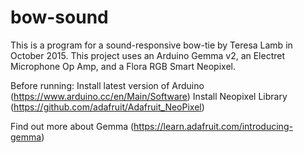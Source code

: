 # bow-sound

This is a program for a sound-responsive bow-tie by Teresa Lamb in October 2015. 
This project uses an Arduino Gemma v2, an Electret Microphone Op Amp, and a Flora RGB Smart Neopixel.

Before running:
Install latest version of Arduino (https://www.arduino.cc/en/Main/Software)
Install Neopixel Library (https://github.com/adafruit/Adafruit_NeoPixel)

Find out more about Gemma (https://learn.adafruit.com/introducing-gemma)
